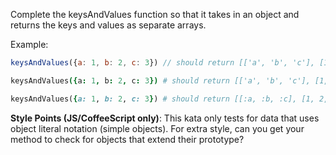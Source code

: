Complete the keysAndValues function so that it takes in an object and returns the keys and values as separate arrays.  

Example:
```javascript
keysAndValues({a: 1, b: 2, c: 3}) // should return [['a', 'b', 'c'], [1, 2, 3]]
```
```coffeescript
keysAndValues({a: 1, b: 2, c: 3}) # should return [['a', 'b', 'c'], [1, 2, 3]]
```
```ruby
keysAndValues({a: 1, b: 2, c: 3}) # should return [[:a, :b, :c], [1, 2, 3]]
```

**Style Points (JS/CoffeeScript only)**: This kata only tests for data that uses object literal notation (simple objects). For extra style, can you get your method to check for  objects that extend their prototype?